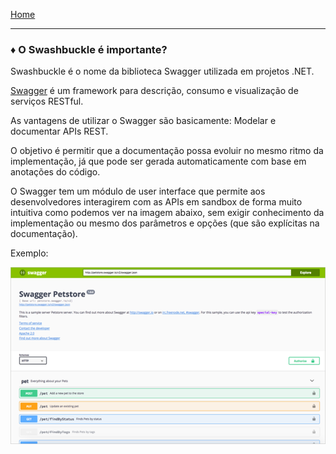 [Home](../README.md)

---
### ♦ O Swashbuckle é importante?

Swashbuckle é o nome da biblioteca Swagger utilizada em projetos .NET.

[Swagger](https://swagger.io/) é um framework para descrição, consumo e visualização de serviços RESTful.

As vantagens de utilizar o Swagger são basicamente: Modelar e documentar APIs REST.

O objetivo é permitir que a documentação possa evoluir no mesmo ritmo da implementação, já que pode ser gerada automaticamente com base em anotações do código.

O Swagger tem um módulo de user interface que permite aos desenvolvedores interagirem com as APIs em sandbox de forma muito intuitiva como podemos ver na imagem abaixo, sem exigir conhecimento da implementação ou mesmo dos parâmetros e opções (que são explícitas na documentação).

Exemplo:

![swagger.png](../Docs/Imagens/swagger.png)
